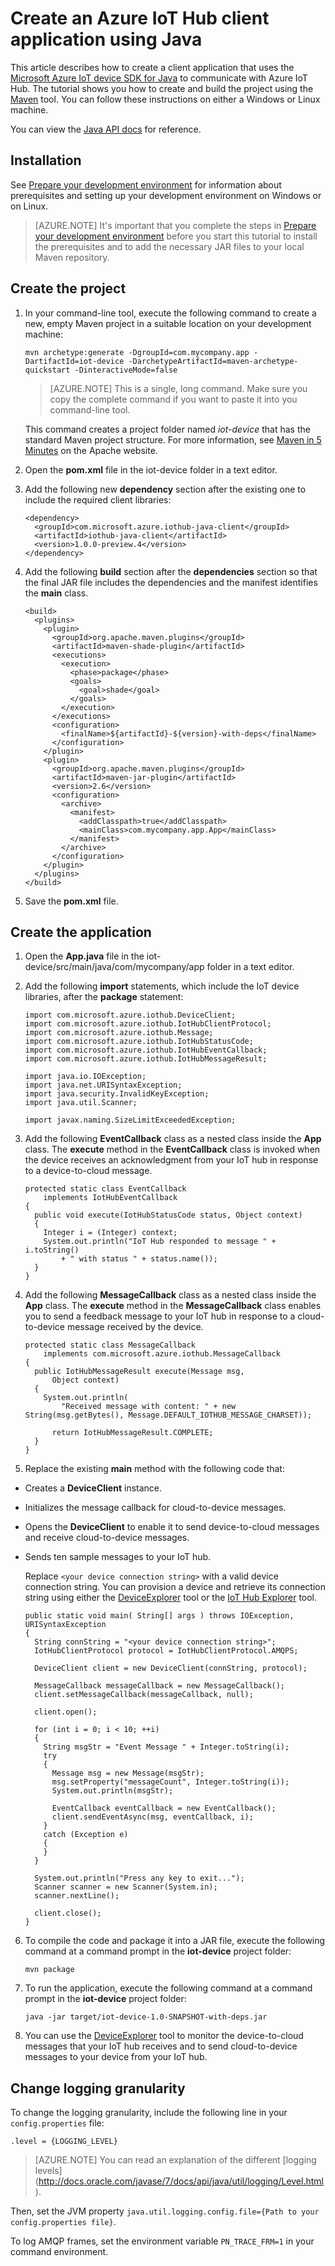 <properties
	pageTitle="Create an IoT Hub Java client | Microsoft Azure"
	description="Follow this tutorial to get build a IoT Hub Java client that uses Microsoft Azure IoT device SDK for Java* to communicate with the Azure IoT Hub."
	services="iot-hub"
	documentationCenter="java"
	authors="dominicbetts"
	manager="timlt"
	editor=""/>

<tags
     ms.service="iot-hub"
     ms.devlang="java"
     ms.topic="article"
     ms.tgt_pltfrm="na"
     ms.workload="na"
     ms.date="11/26/2015"
     ms.author="dobett"/>
     
# Create an Azure IoT Hub client application using Java

This article describes how to create a client application that uses the [Microsoft Azure IoT device SDK for Java][lnk-java-sdk] to communicate with Azure IoT Hub. The tutorial shows you how to create and build the project using the [Maven][apache-maven] tool. You can follow these instructions on either a Windows or Linux machine.

You can view the [Java API docs][lnk-java-api-docs] for reference.

## Installation

See [Prepare your development environment][devbox-setup] for information about prerequisites and setting up your development environment on Windows or on Linux.

> [AZURE.NOTE] It's important that you complete the steps in [Prepare your development environment][devbox-setup] before you start this tutorial to install the prerequisites and to add the necessary JAR files to your local Maven repository.

## Create the project

1. In your command-line tool, execute the following command to create a new, empty Maven project in a suitable location on your development machine:

    ```
    mvn archetype:generate -DgroupId=com.mycompany.app -DartifactId=iot-device -DarchetypeArtifactId=maven-archetype-quickstart -DinteractiveMode=false
    ```

    > [AZURE.NOTE] This is a single, long command. Make sure you copy the complete command if you want to paste it into you command-line tool.

    This command creates a project folder named *iot-device* that has the standard Maven project structure. For more information, see [Maven in 5 Minutes][maven-five-minutes] on the Apache website.

2. Open the **pom.xml** file in the iot-device folder in a text editor.

3. Add the following new **dependency** section after the existing one to include the required client libraries:

    ```
    <dependency>
      <groupId>com.microsoft.azure.iothub-java-client</groupId>
      <artifactId>iothub-java-client</artifactId>
      <version>1.0.0-preview.4</version>
    </dependency>
    ```

4. Add the following **build** section after the **dependencies** section so that the final JAR file includes the dependencies and the manifest identifies the **main** class.

    ```
    <build>
      <plugins>
        <plugin>
          <groupId>org.apache.maven.plugins</groupId>
          <artifactId>maven-shade-plugin</artifactId>
          <executions>
            <execution>
              <phase>package</phase>
              <goals>
                <goal>shade</goal>
              </goals>
            </execution>
          </executions>
          <configuration>
            <finalName>${artifactId}-${version}-with-deps</finalName>
          </configuration>
        </plugin>
        <plugin>
          <groupId>org.apache.maven.plugins</groupId>
          <artifactId>maven-jar-plugin</artifactId>
          <version>2.6</version>
          <configuration>
            <archive>
              <manifest>
                <addClasspath>true</addClasspath>
                <mainClass>com.mycompany.app.App</mainClass>
              </manifest>
            </archive>
          </configuration>
        </plugin>
      </plugins>
    </build>
    ```

5. Save the **pom.xml** file.

## Create the application

1. Open the **App.java** file in the iot-device/src/main/java/com/mycompany/app folder in a text editor.

2. Add the following **import** statements, which include the IoT device libraries, after the **package** statement:

    ```
    import com.microsoft.azure.iothub.DeviceClient;
    import com.microsoft.azure.iothub.IotHubClientProtocol;
    import com.microsoft.azure.iothub.Message;
    import com.microsoft.azure.iothub.IotHubStatusCode;
    import com.microsoft.azure.iothub.IotHubEventCallback;
    import com.microsoft.azure.iothub.IotHubMessageResult;
    
    import java.io.IOException;
    import java.net.URISyntaxException;
    import java.security.InvalidKeyException;
    import java.util.Scanner;
    
    import javax.naming.SizeLimitExceededException;
    ```

3. Add the following **EventCallback** class as a nested class inside the **App** class. The **execute** method in the **EventCallback** class is invoked when the device receives an acknowledgment from your IoT hub in response to a device-to-cloud message.

    ```
    protected static class EventCallback
        implements IotHubEventCallback
    {
      public void execute(IotHubStatusCode status, Object context)
      {
        Integer i = (Integer) context;
        System.out.println("IoT Hub responded to message " + i.toString()
            + " with status " + status.name());
      }
    }
    ```

4. Add the following **MessageCallback** class as a nested class inside the **App** class. The **execute** method in the **MessageCallback** class enables you to send a feedback message to your IoT hub in response to a cloud-to-device message received by the device.

    ```
    protected static class MessageCallback
        implements com.microsoft.azure.iothub.MessageCallback
    {
      public IotHubMessageResult execute(Message msg,
          Object context)
      {
        System.out.println(
            "Received message with content: " + new String(msg.getBytes(), Message.DEFAULT_IOTHUB_MESSAGE_CHARSET));
    
          return IotHubMessageResult.COMPLETE;
      }
    }
    ```

5. Replace the  existing **main** method with the following code that:

  - Creates a **DeviceClient** instance.
  - Initializes the message callback for cloud-to-device messages.
  - Opens the **DeviceClient** to enable it to send device-to-cloud messages and receive cloud-to-device messages.
  - Sends ten sample messages to your IoT hub.

    Replace `<your device connection string>` with a valid device connection string. You can provision a device and retrieve its connection string using either the [DeviceExplorer][lnk-device-explorer] tool or the [IoT Hub Explorer][lnk-iothub-explorer] tool.

    ```
    public static void main( String[] args ) throws IOException, URISyntaxException
    {
      String connString = "<your device connection string>";
      IotHubClientProtocol protocol = IotHubClientProtocol.AMQPS;
    
      DeviceClient client = new DeviceClient(connString, protocol);
    
      MessageCallback messageCallback = new MessageCallback();
      client.setMessageCallback(messageCallback, null);
    
      client.open();
    
      for (int i = 0; i < 10; ++i)
      {
        String msgStr = "Event Message " + Integer.toString(i);
        try
        {
          Message msg = new Message(msgStr);
          msg.setProperty("messageCount", Integer.toString(i));
          System.out.println(msgStr);
    
          EventCallback eventCallback = new EventCallback();
          client.sendEventAsync(msg, eventCallback, i);
        }
        catch (Exception e)
        {
        }
      }
    
      System.out.println("Press any key to exit...");
      Scanner scanner = new Scanner(System.in);
      scanner.nextLine();
    
      client.close();
    }
    ```

6. To compile the code and package it into a JAR file, execute the following command at a command prompt in the **iot-device** project folder:

    ```
    mvn package
    ```

7. To run the application, execute the following command at a command prompt in the **iot-device** project folder:

    ```
    java -jar target/iot-device-1.0-SNAPSHOT-with-deps.jar
    ```

8. You can use the [DeviceExplorer][lnk-device-explorer] tool to monitor the device-to-cloud messages that your IoT hub receives and to send cloud-to-device messages to your device from your IoT hub.

## Change logging granularity

To change the logging granularity, include the following line in your `config.properties` file:

```
.level = {LOGGING_LEVEL}
```

> [AZURE.NOTE]  You can read an explanation of the different [logging levels] 
(http://docs.oracle.com/javase/7/docs/api/java/util/logging/Level.html).

Then, set the JVM property `java.util.logging.config.file={Path to your config.properties file}`.

To log AMQP frames, set the environment variable `PN_TRACE_FRM=1` in your command environment.


[lnk-java-sdk]: https://github.com/Azure/azure-iot-sdks/blob/master/java/device/readme.md
[lnk-java-api-docs]: http://azure.github.io/azure-iot-sdks/java/device/api_reference/index.html
[apache-maven]: https://maven.apache.org/index.html
[maven-five-minutes]: https://maven.apache.org/guides/getting-started/maven-in-five-minutes.html
[devbox-setup]: https://github.com/Azure/azure-iot-sdks/blob/master/java/device/doc/devbox_setup.md
[lnk-device-explorer]: https://github.com/Azure/azure-iot-sdks/blob/master/tools/DeviceExplorer/doc/how_to_use_device_explorer.md
[lnk-iothub-explorer]: https://github.com/Azure/azure-iot-sdks/blob/master/tools/iothub-explorer/doc/provision_device.md

